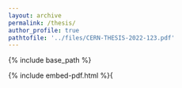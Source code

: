 ```yaml
---
layout: archive
permalink: /thesis/
author_profile: true
pathtofile: '../files/CERN-THESIS-2022-123.pdf' 
---
```


{% include base_path %}

{% include embed-pdf.html %}{
